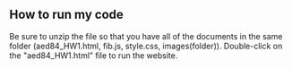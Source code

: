 ## How to run my code
Be sure to unzip the file so that you have all of the documents in the same folder (aed84_HW1.html, fib.js, style.css, images(folder)). Double-click on the "aed84_HW1.html" file to run the website.